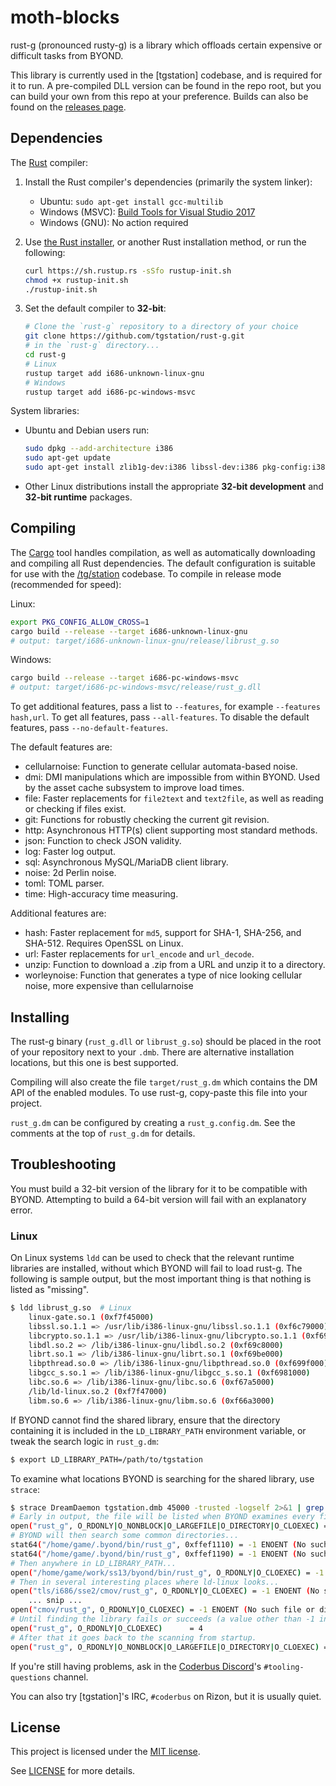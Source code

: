 # moth-blocks

rust-g (pronounced rusty-g) is a library which offloads certain expensive or
difficult tasks from BYOND.

This library is currently used in the [tgstation] codebase, and is required for
it to run. A pre-compiled DLL version can be found in the repo root, but you
can build your own from this repo at your preference. Builds can also be found
on the [releases page].

[releases page]: https://github.com/tgstation/rust-g/releases

## Dependencies

The [Rust] compiler:

1. Install the Rust compiler's dependencies (primarily the system linker):

   * Ubuntu: `sudo apt-get install gcc-multilib`
   * Windows (MSVC): [Build Tools for Visual Studio 2017][msvc]
   * Windows (GNU): No action required

1. Use [the Rust installer](https://rustup.rs/), or another Rust installation method,
   or run the following:

    ```sh
    curl https://sh.rustup.rs -sSfo rustup-init.sh
    chmod +x rustup-init.sh
    ./rustup-init.sh
    ```

1. Set the default compiler to **32-bit**:

    ```sh
    # Clone the `rust-g` repository to a directory of your choice
    git clone https://github.com/tgstation/rust-g.git
    # in the `rust-g` directory...
    cd rust-g
    # Linux
    rustup target add i686-unknown-linux-gnu
    # Windows
    rustup target add i686-pc-windows-msvc
    ```

System libraries:

* Ubuntu and Debian users run:

    ```sh
    sudo dpkg --add-architecture i386
    sudo apt-get update
    sudo apt-get install zlib1g-dev:i386 libssl-dev:i386 pkg-config:i386
    ```

* Other Linux distributions install the appropriate **32-bit development** and **32-bit runtime** packages.

## Compiling

The [Cargo] tool handles compilation, as well as automatically downloading and
compiling all Rust dependencies. The default configuration is suitable for
use with the [/tg/station] codebase. To compile in release mode (recommended for
speed):

Linux:
```sh
export PKG_CONFIG_ALLOW_CROSS=1
cargo build --release --target i686-unknown-linux-gnu
# output: target/i686-unknown-linux-gnu/release/librust_g.so
```

Windows:

```sh
cargo build --release --target i686-pc-windows-msvc
# output: target/i686-pc-windows-msvc/release/rust_g.dll
```

To get additional features, pass a list to `--features`, for example `--features hash,url`. To get all features, pass `--all-features`. To disable the default features, pass `--no-default-features`.

The default features are:
* cellularnoise: Function to generate cellular automata-based noise.
* dmi: DMI manipulations which are impossible from within BYOND.
  Used by the asset cache subsystem to improve load times.
* file: Faster replacements for `file2text` and `text2file`, as well as reading or checking if files exist.
* git: Functions for robustly checking the current git revision.
* http: Asynchronous HTTP(s) client supporting most standard methods.
* json: Function to check JSON validity.
* log: Faster log output.
* sql: Asynchronous MySQL/MariaDB client library.
* noise: 2d Perlin noise.
* toml: TOML parser.
* time: High-accuracy time measuring.

Additional features are:
* hash: Faster replacement for `md5`, support for SHA-1, SHA-256, and SHA-512. Requires OpenSSL on Linux.
* url: Faster replacements for `url_encode` and `url_decode`.
* unzip: Function to download a .zip from a URL and unzip it to a directory.
* worleynoise: Function that generates a type of nice looking cellular noise, more expensive than cellularnoise

## Installing

The rust-g binary (`rust_g.dll` or `librust_g.so`) should be placed in the root
of your repository next to your `.dmb`. There are alternative installation
locations, but this one is best supported.

Compiling will also create the file `target/rust_g.dm` which contains the DM API
of the enabled modules. To use rust-g, copy-paste this file into your project.

`rust_g.dm` can be configured by creating a `rust_g.config.dm`. See the comments
at the top of `rust_g.dm` for details.

## Troubleshooting

You must build a 32-bit version of the library for it to be compatible with
BYOND. Attempting to build a 64-bit version will fail with an explanatory error.

### Linux

On Linux systems `ldd` can be used to check that the relevant runtime libraries
are installed, without which BYOND will fail to load rust-g. The following is
sample output, but the most important thing is that nothing is listed as
"missing".

```sh
$ ldd librust_g.so  # Linux
    linux-gate.so.1 (0xf7f45000)
    libssl.so.1.1 => /usr/lib/i386-linux-gnu/libssl.so.1.1 (0xf6c79000)
    libcrypto.so.1.1 => /usr/lib/i386-linux-gnu/libcrypto.so.1.1 (0xf69cd000)
    libdl.so.2 => /lib/i386-linux-gnu/libdl.so.2 (0xf69c8000)
    librt.so.1 => /lib/i386-linux-gnu/librt.so.1 (0xf69be000)
    libpthread.so.0 => /lib/i386-linux-gnu/libpthread.so.0 (0xf699f000)
    libgcc_s.so.1 => /lib/i386-linux-gnu/libgcc_s.so.1 (0xf6981000)
    libc.so.6 => /lib/i386-linux-gnu/libc.so.6 (0xf67a5000)
    /lib/ld-linux.so.2 (0xf7f47000)
    libm.so.6 => /lib/i386-linux-gnu/libm.so.6 (0xf66a3000)
```

If BYOND cannot find the shared library, ensure that the directory containing
it is included in the `LD_LIBRARY_PATH` environment variable, or tweak the search
logic in `rust_g.dm`:

```sh
$ export LD_LIBRARY_PATH=/path/to/tgstation
```

To examine what locations BYOND is searching for the shared library, use
`strace`:

```sh
$ strace DreamDaemon tgstation.dmb 45000 -trusted -logself 2>&1 | grep 'rust_g'
# Early in output, the file will be listed when BYOND examines every file it can see:
open("rust_g", O_RDONLY|O_NONBLOCK|O_LARGEFILE|O_DIRECTORY|O_CLOEXEC) = -1 ENOTDIR (Not a directory)
# BYOND will then search some common directories...
stat64("/home/game/.byond/bin/rust_g", 0xffef1110) = -1 ENOENT (No such file or directory)
stat64("/home/game/.byond/bin/rust_g", 0xffef1190) = -1 ENOENT (No such file or directory)
# Then anywhere in LD_LIBRARY_PATH...
open("/home/game/work/ss13/byond/bin/rust_g", O_RDONLY|O_CLOEXEC) = -1 ENOENT (No such file or directory)
# Then in several interesting places where ld-linux looks...
open("tls/i686/sse2/cmov/rust_g", O_RDONLY|O_CLOEXEC) = -1 ENOENT (No such file or directory)
    ... snip ...
open("cmov/rust_g", O_RDONLY|O_CLOEXEC) = -1 ENOENT (No such file or directory)
# Until finding the library fails or succeeds (a value other than -1 indicates success):
open("rust_g", O_RDONLY|O_CLOEXEC)      = 4
# After that it goes back to the scanning from startup.
open("rust_g", O_RDONLY|O_NONBLOCK|O_LARGEFILE|O_DIRECTORY|O_CLOEXEC) = -1 ENOTDIR (Not a directory)
```

If you're still having problems, ask in the [Coderbus Discord]'s
`#tooling-questions` channel.

You can also try [tgstation]'s IRC, `#coderbus` on Rizon, but it is usually
quiet.

[/tg/station]: https://github.com/tgstation/tgstation
[Rust]: https://rust-lang.org
[Cargo]: https://doc.rust-lang.org/cargo/
[rustup]: https://rustup.rs/
[msvc]: https://visualstudio.microsoft.com/thank-you-downloading-visual-studio/?sku=BuildTools&rel=15
[Coderbus Discord]: https://discord.gg/Vh8TJp9

## License

This project is licensed under the [MIT license](https://en.wikipedia.org/wiki/MIT_License).

See [LICENSE](./LICENSE) for more details.
